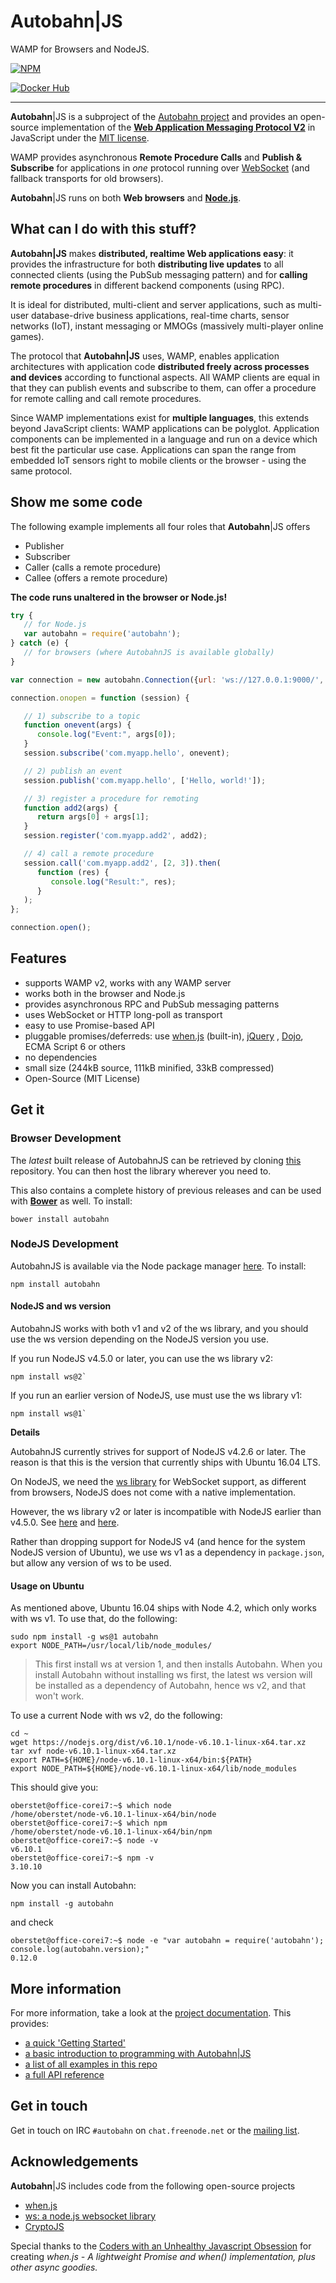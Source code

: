 # **Autobahn**|JS

WAMP for Browsers and NodeJS.

[![NPM](https://nodei.co/npm/autobahn.png?downloads=true&downloadRank=true&stars=true)](https://nodei.co/npm/autobahn/)

[![Docker Hub](https://img.shields.io/badge/docker-ready-blue.svg)](https://hub.docker.com/r/crossbario/autobahn-js/)

---

**Autobahn**|JS is a subproject of the [Autobahn project](http://autobahn.ws/) and provides an open-source implementation of the **[Web Application Messaging Protocol V2](http://wamp.ws/)** in JavaScript under the [MIT license](/LICENSE).

WAMP provides asynchronous **Remote Procedure Calls** and **Publish & Subscribe** for applications in *one* protocol running over [WebSocket](http://tools.ietf.org/html/rfc6455) (and fallback transports for old browsers).

**Autobahn**|JS runs on both **Web browsers** and **[Node.js](http://nodejs.org/)**.

## What can I do with this stuff?

**Autobahn|JS** makes **distributed, realtime Web applications easy**: it provides the infrastructure for both **distributing live updates** to all connected clients (using the PubSub messaging pattern) and for **calling remote procedures** in different backend components (using RPC).

It is ideal for distributed, multi-client and server applications, such as multi-user database-drive business applications, real-time charts, sensor networks (IoT), instant messaging or MMOGs (massively multi-player online games).

The protocol that **Autobahn|JS** uses, WAMP, enables application architectures with application code **distributed freely across processes and devices** according to functional aspects. All WAMP clients are equal in that they can publish events and subscribe to them, can offer a procedure for remote calling and call remote procedures.

Since WAMP implementations exist for **multiple languages**, this extends beyond JavaScript clients: WAMP applications can be polyglot. Application components can be implemented in a language and run on a device which best fit the particular use case. Applications can span the range from embedded IoT sensors right to mobile clients or the browser - using the same protocol.

## Show me some code

The following example implements all four roles that **Autobahn**|JS offers

 * Publisher
 * Subscriber
 * Caller (calls a remote procedure)
 * Callee (offers a remote procedure)

**The code runs unaltered in the browser or Node.js!**

```javascript
try {
   // for Node.js
   var autobahn = require('autobahn');
} catch (e) {
   // for browsers (where AutobahnJS is available globally)
}

var connection = new autobahn.Connection({url: 'ws://127.0.0.1:9000/', realm: 'realm1'});

connection.onopen = function (session) {

   // 1) subscribe to a topic
   function onevent(args) {
      console.log("Event:", args[0]);
   }
   session.subscribe('com.myapp.hello', onevent);

   // 2) publish an event
   session.publish('com.myapp.hello', ['Hello, world!']);

   // 3) register a procedure for remoting
   function add2(args) {
      return args[0] + args[1];
   }
   session.register('com.myapp.add2', add2);

   // 4) call a remote procedure
   session.call('com.myapp.add2', [2, 3]).then(
      function (res) {
         console.log("Result:", res);
      }
   );
};

connection.open();
```

Features
--------

* supports WAMP v2, works with any WAMP server
* works both in the browser and Node.js
* provides asynchronous RPC and PubSub messaging patterns
* uses WebSocket or HTTP long-poll as transport
* easy to use Promise-based API
* pluggable promises/deferreds: use [when.js](https://github.com/cujojs/when)  (built-in), [jQuery](http://api.jquery.com/category/deferred-object/) , [Dojo](http://dojotoolkit.org/reference-guide/1.7/dojo/Deferred.html), ECMA Script 6 or others
* no dependencies
* small size (244kB source, 111kB minified, 33kB compressed)
* Open-Source (MIT License)


## Get it

### Browser Development

The *latest* built release of AutobahnJS can be retrieved by cloning [this](https://github.com/crossbario/autobahn-js-built) repository. You can then host the library wherever you need to.

This also contains a complete history of previous releases and can be used with **[Bower](http://bower.io/)** as well. To install:

	bower install autobahn


### NodeJS Development

AutobahnJS is available via the Node package manager [here](https://www.npmjs.org/package/autobahn). To install:

	npm install autobahn

#### NodeJS and ws version

AutobahnJS works with both v1 and v2 of the ws library, and you should use the ws version depending on the NodeJS version you use.

If you run NodeJS v4.5.0 or later, you can use the ws library v2:

```console
npm install ws@2`
```

If you run an earlier version of NodeJS, use must use the ws library v1:

```console
npm install ws@1`
```

**Details**

AutobahnJS currently strives for support of NodeJS v4.2.6 or later. The reason is that this is the version that currently ships with Ubuntu 16.04 LTS.

On NodeJS, we need the [ws library](https://github.com/websockets/ws/) for WebSocket support, as different from browsers, NodeJS does not come with a native implementation.

However, the ws library v2 or later is incompatible with NodeJS earlier than v4.5.0. See [here](http://stackoverflow.com/a/42331959/884770) and [here](https://github.com/websockets/ws/issues/989).

Rather than dropping support for NodeJS v4 (and hence for the system NodeJS version of Ubuntu), we use ws v1 as a dependency in `package.json`, but allow any version of ws to be used.

#### Usage on Ubuntu

As mentioned above, Ubuntu 16.04 ships with Node 4.2, which only works with ws v1. To use that, do the following:

```console
sudo npm install -g ws@1 autobahn
export NODE_PATH=/usr/local/lib/node_modules/
```

> This first install ws at version 1, and then installs Autobahn. When you install Autobahn without installing ws first, the latest ws version will be installed as a dependency of Autobahn, hence ws v2, and that won't work.

To use a current Node with ws v2, do the following:

```console
cd ~
wget https://nodejs.org/dist/v6.10.1/node-v6.10.1-linux-x64.tar.xz
tar xvf node-v6.10.1-linux-x64.tar.xz
export PATH=${HOME}/node-v6.10.1-linux-x64/bin:${PATH}
export NODE_PATH=${HOME}/node-v6.10.1-linux-x64/lib/node_modules
```

This should give you:

```console
oberstet@office-corei7:~$ which node
/home/oberstet/node-v6.10.1-linux-x64/bin/node
oberstet@office-corei7:~$ which npm
/home/oberstet/node-v6.10.1-linux-x64/bin/npm
oberstet@office-corei7:~$ node -v
v6.10.1
oberstet@office-corei7:~$ npm -v
3.10.10
```

Now you can install Autobahn:

```console
npm install -g autobahn
```

and check

```console
oberstet@office-corei7:~$ node -e "var autobahn = require('autobahn'); console.log(autobahn.version);"
0.12.0
```

## More information

For more information, take a look at the [project documentation](/doc/README.md). This provides:

* [a quick 'Getting Started'](/doc/getting-started.md)
* [a basic introduction to programming with Autobahn|JS](/doc/programming.md)
* [a list of all examples in this repo](/doc/examples.md)
* [a full API reference](/doc/reference.md)


## Get in touch

Get in touch on IRC `#autobahn` on `chat.freenode.net` or the [mailing list](http://groups.google.com/group/autobahnws).


## Acknowledgements

**Autobahn**|JS includes code from the following open-source projects

  * [when.js](https://github.com/cujojs/when)
  * [ws: a node.js websocket library](https://github.com/einaros/ws)
  * [CryptoJS](http://code.google.com/p/crypto-js/)

Special thanks to the [Coders with an Unhealthy Javascript Obsession](http://cujojs.com/) for creating *when.js - A lightweight Promise and when() implementation, plus other async goodies.*
